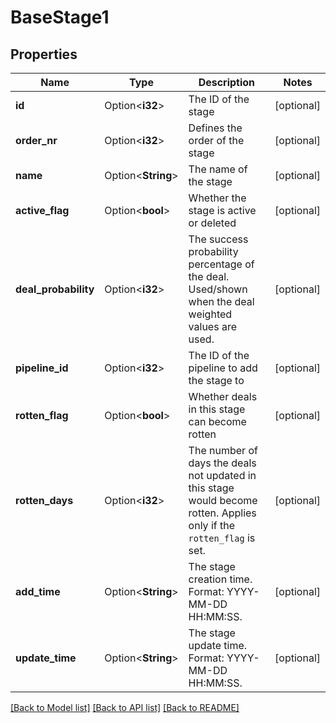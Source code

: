 # BaseStage1

## Properties

Name | Type | Description | Notes
------------ | ------------- | ------------- | -------------
**id** | Option<**i32**> | The ID of the stage | [optional]
**order_nr** | Option<**i32**> | Defines the order of the stage | [optional]
**name** | Option<**String**> | The name of the stage | [optional]
**active_flag** | Option<**bool**> | Whether the stage is active or deleted | [optional]
**deal_probability** | Option<**i32**> | The success probability percentage of the deal. Used/shown when the deal weighted values are used. | [optional]
**pipeline_id** | Option<**i32**> | The ID of the pipeline to add the stage to | [optional]
**rotten_flag** | Option<**bool**> | Whether deals in this stage can become rotten | [optional]
**rotten_days** | Option<**i32**> | The number of days the deals not updated in this stage would become rotten. Applies only if the `rotten_flag` is set. | [optional]
**add_time** | Option<**String**> | The stage creation time. Format: YYYY-MM-DD HH:MM:SS. | [optional]
**update_time** | Option<**String**> | The stage update time. Format: YYYY-MM-DD HH:MM:SS. | [optional]

[[Back to Model list]](../README.md#documentation-for-models) [[Back to API list]](../README.md#documentation-for-api-endpoints) [[Back to README]](../README.md)


